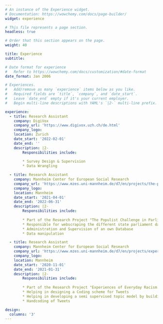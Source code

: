 ```yaml
---
# An instance of the Experience widget.
# Documentation: https://wowchemy.com/docs/page-builder/
widget: experience

# This file represents a page section.
headless: true

# Order that this section appears on the page.
weight: 40

title: Experience
subtitle:

# Date format for experience
#   Refer to https://wowchemy.com/docs/customization/#date-format
date_format: Jan 2006

# Experiences.
#   Add/remove as many `experience` items below as you like.
#   Required fields are `title`, `company`, and `date_start`.
#   Leave `date_end` empty if it's your current employer.
#   Begin multi-line descriptions with YAML's `|2-` multi-line prefix.

experience:
  - title: Research Assistant
    company: DigiVox
    company_url: 'https://www.digivox.uzh.ch/de.html'
    company_logo:
    location: Zurich
    date_start: '2022-02-01'
    date_end: ''
    description: |2-
        Responsibilities include:
        
        * Survey Design & Supervision
        * Data Wrangling

  - title: Research Assistant
    company: Mannheim Center for European Social Research
    company_url: 'https://www.mzes.uni-mannheim.de/d7/en/projects/the-populist-challenge-in-parliament'
    company_logo:
    location: Mannheim
    date_start: '2021-04-01'
    date_end: '2022-06-31'
    description: |2-
        Responsibilities include:
        
        * Part of the Research Project "The Populist Challenge in Parliament"
        * Responsible for webscraping the different state parliament databases
        * Administration and Supervision of an own Database
        * Data manipulation        

  - title: Research Assistant
    company: Mannheim Center for European Social Research
    company_url: 'https://www.mzes.uni-mannheim.de/d7/en/projects/experiences-of-everyday-racism-and-media-mediated-racism-in-the-political-public-sphere'
    company_logo:
    location: Mannheim
    date_start: '2020-11-01'
    date_end: '2021-01-31'
    description: |2-
        Responsibilities include:
        
        * Part of the Research Project "Experiences of Everyday Racism and Media-Mediated Racism in the (Political) Public Sphere"
        * Helping in designing a Coding scheme for Tweets
        * Helping in developing a semi supervised topic model by building up a dictionary
        * Handcoding of Tweets

design:
  columns: '3'
---
```

